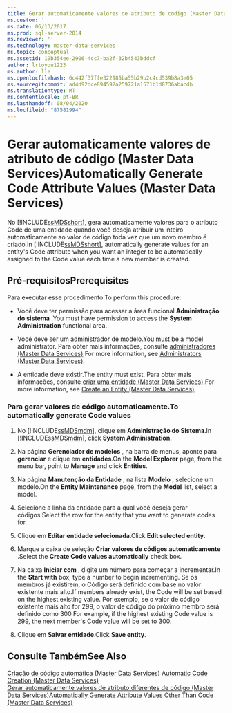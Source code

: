 ```yaml
---
title: Gerar automaticamente valores de atributo de código (Master Data Services) | Microsoft Docs
ms.custom: ''
ms.date: 06/13/2017
ms.prod: sql-server-2014
ms.reviewer: ''
ms.technology: master-data-services
ms.topic: conceptual
ms.assetid: 19b354ee-2906-4cc7-ba2f-32b4543bddcf
author: lrtoyou1223
ms.author: lle
ms.openlocfilehash: 6c442f37ffe322985ba55b29b2c4cd539b8a3e05
ms.sourcegitcommit: ad4d92dce894592a259721a1571b1d8736abacdb
ms.translationtype: MT
ms.contentlocale: pt-BR
ms.lasthandoff: 08/04/2020
ms.locfileid: "87581994"
---
```

# <a name="automatically-generate-code-attribute-values-master-data-services"></a><span data-ttu-id="13e88-102">Gerar automaticamente valores de atributo de código (Master Data Services)</span><span class="sxs-lookup"><span data-stu-id="13e88-102">Automatically Generate Code Attribute Values (Master Data Services)</span></span>
  <span data-ttu-id="13e88-103">No [!INCLUDE[ssMDSshort](../includes/ssmdsshort-md.md)], gera automaticamente valores para o atributo Code de uma entidade quando você deseja atribuir um inteiro automaticamente ao valor de código toda vez que um novo membro é criado.</span><span class="sxs-lookup"><span data-stu-id="13e88-103">In [!INCLUDE[ssMDSshort](../includes/ssmdsshort-md.md)], automatically generate values for an entity's Code attribute when you want an integer to be automatically assigned to the Code value each time a new member is created.</span></span>  
  
## <a name="prerequisites"></a><span data-ttu-id="13e88-104">Pré-requisitos</span><span class="sxs-lookup"><span data-stu-id="13e88-104">Prerequisites</span></span>  
 <span data-ttu-id="13e88-105">Para executar esse procedimento:</span><span class="sxs-lookup"><span data-stu-id="13e88-105">To perform this procedure:</span></span>  
  
-   <span data-ttu-id="13e88-106">Você deve ter permissão para acessar a área funcional **Administração do sistema** .</span><span class="sxs-lookup"><span data-stu-id="13e88-106">You must have permission to access the **System Administration** functional area.</span></span>  
  
-   <span data-ttu-id="13e88-107">Você deve ser um administrador de modelo.</span><span class="sxs-lookup"><span data-stu-id="13e88-107">You must be a model administrator.</span></span> <span data-ttu-id="13e88-108">Para obter mais informações, consulte [administradores &#40;Master Data Services&#41;](administrators-master-data-services.md).</span><span class="sxs-lookup"><span data-stu-id="13e88-108">For more information, see [Administrators &#40;Master Data Services&#41;](administrators-master-data-services.md).</span></span>  
  
-   <span data-ttu-id="13e88-109">A entidade deve existir.</span><span class="sxs-lookup"><span data-stu-id="13e88-109">The entity must exist.</span></span> <span data-ttu-id="13e88-110">Para obter mais informações, consulte [criar uma entidade &#40;Master Data Services&#41;](../../2014/master-data-services/create-an-entity-master-data-services.md).</span><span class="sxs-lookup"><span data-stu-id="13e88-110">For more information, see [Create an Entity &#40;Master Data Services&#41;](../../2014/master-data-services/create-an-entity-master-data-services.md).</span></span>  
  
### <a name="to-automatically-generate-code-values"></a><span data-ttu-id="13e88-111">Para gerar valores de código automaticamente.</span><span class="sxs-lookup"><span data-stu-id="13e88-111">To automatically generate Code values</span></span>  
  
1.  <span data-ttu-id="13e88-112">No [!INCLUDE[ssMDSmdm](../includes/ssmdsmdm-md.md)], clique em **Administração do Sistema**.</span><span class="sxs-lookup"><span data-stu-id="13e88-112">In [!INCLUDE[ssMDSmdm](../includes/ssmdsmdm-md.md)], click **System Administration**.</span></span>  
  
2.  <span data-ttu-id="13e88-113">Na página **Gerenciador de modelos** , na barra de menus, aponte para **gerenciar** e clique em **entidades**.</span><span class="sxs-lookup"><span data-stu-id="13e88-113">On the **Model Explorer** page, from the menu bar, point to **Manage** and click **Entities**.</span></span>  
  
3.  <span data-ttu-id="13e88-114">Na página **Manutenção da Entidade** , na lista **Modelo** , selecione um modelo.</span><span class="sxs-lookup"><span data-stu-id="13e88-114">On the **Entity Maintenance** page, from the **Model** list, select a model.</span></span>  
  
4.  <span data-ttu-id="13e88-115">Selecione a linha da entidade para a qual você deseja gerar códigos.</span><span class="sxs-lookup"><span data-stu-id="13e88-115">Select the row for the entity that you want to generate codes for.</span></span>  
  
5.  <span data-ttu-id="13e88-116">Clique em **Editar entidade selecionada**.</span><span class="sxs-lookup"><span data-stu-id="13e88-116">Click **Edit selected entity**.</span></span>  
  
6.  <span data-ttu-id="13e88-117">Marque a caixa de seleção **Criar valores de códigos automaticamente** .</span><span class="sxs-lookup"><span data-stu-id="13e88-117">Select the **Create Code values automatically** check box.</span></span>  
  
7.  <span data-ttu-id="13e88-118">Na caixa **Iniciar com** , digite um número para começar a incrementar.</span><span class="sxs-lookup"><span data-stu-id="13e88-118">In the **Start with** box, type a number to begin incrementing.</span></span> <span data-ttu-id="13e88-119">Se os membros já existirem, o Código será definido com base no valor existente mais alto.</span><span class="sxs-lookup"><span data-stu-id="13e88-119">If members already exist, the Code will be set based on the highest existing value.</span></span> <span data-ttu-id="13e88-120">Por exemplo, se o valor de código existente mais alto for 299, o valor de código do próximo membro será definido como 300.</span><span class="sxs-lookup"><span data-stu-id="13e88-120">For example, if the highest existing Code value is 299, the next member's Code value will be set to 300.</span></span>  
  
8.  <span data-ttu-id="13e88-121">Clique em **Salvar entidade**.</span><span class="sxs-lookup"><span data-stu-id="13e88-121">Click **Save entity**.</span></span>  
  
## <a name="see-also"></a><span data-ttu-id="13e88-122">Consulte Também</span><span class="sxs-lookup"><span data-stu-id="13e88-122">See Also</span></span>  
 <span data-ttu-id="13e88-123">[Criação de código automática &#40;Master Data Services&#41;](../../2014/master-data-services/automatic-code-creation-master-data-services.md) </span><span class="sxs-lookup"><span data-stu-id="13e88-123">[Automatic Code Creation &#40;Master Data Services&#41;](../../2014/master-data-services/automatic-code-creation-master-data-services.md) </span></span>  
 [<span data-ttu-id="13e88-124">Gerar automaticamente valores de atributo diferentes de código &#40;Master Data Services&#41;</span><span class="sxs-lookup"><span data-stu-id="13e88-124">Automatically Generate Attribute Values Other Than Code &#40;Master Data Services&#41;</span></span>](../../2014/master-data-services/automatically-generate-attribute-values-other-than-code-master-data-services.md)  
  
  
